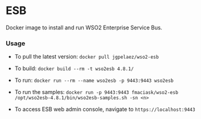 ESB
===

Docker image to install and run WSO2 Enterprise Service Bus. 

### Usage
* To pull the latest version: `docker pull jgpelaez/wso2-esb`
* To build: `docker build --rm -t wso2esb 4.8.1/`
* To run: `docker run --rm --name wso2esb -p 9443:9443 wso2esb`

* To run the samples: `docker run -p 9443:9443 fmaciask/wso2-esb /opt/wso2esb-4.8.1/bin/wso2esb-samples.sh -sn <n>`

* To access ESB web admin console, navigate to `https://localhost:9443`
